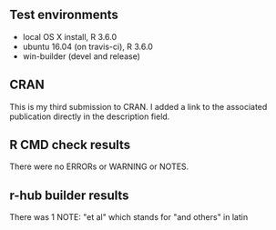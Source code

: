 ## Test environments
* local OS X install, R 3.6.0
* ubuntu 16.04 (on travis-ci), R 3.6.0
* win-builder (devel and release)

## CRAN
This is my third submission to CRAN. I added a link to the
associated publication directly in the description field. 

## R CMD check results
There were no ERRORs or WARNING or NOTES.

## r-hub builder results
There was 1 NOTE: "et al" which stands for "and others" in latin